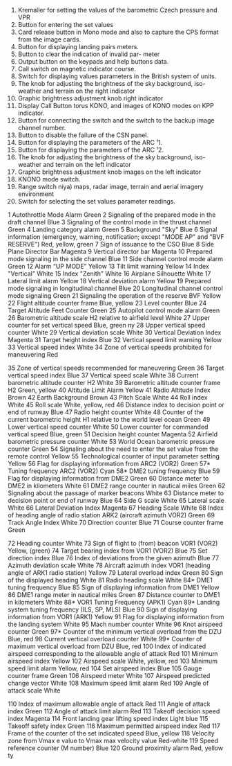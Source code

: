 1. Kremaller for setting the values of the barometric
Czech pressure and VPR
2. Button for entering the set values
3. Card release button in Mono mode
and also to capture the CPS format from the image
cards.
4. Button for displaying landing pairs
meters.
5. Button to clear the indication of invalid par-
meter
6. Output button on the keypads and help buttons
data.
7. Call switch on magnetic indicator
course.
8. Switch for displaying values
parameters in the British system of units.
9. The knob for adjusting the brightness of the sky background, iso-
weather and terrain
on the right indicator
10. Graphic brightness adjustment knob
right indicator
11. Display Call Button
torus KONO, and images of KONO modes on
KPP indicator.
12. Button for connecting the switch and the switch to the backup
image channel number.
13. Button to disable the failure of the CSN panel.
14. Button for displaying the parameters of the ARC
¹1.
15. Button for displaying the parameters of the ARC
¹2.
16. The knob for adjusting the brightness of the sky background, iso-
weather and terrain
on the left indicator
17. Graphic brightness adjustment knob
images on the left indicator
18. KNONO mode switch.
19. Range switch
niya) maps, radar image,
terrain and aerial imagery
environment
20. Switch for selecting the set values
parameter readings.








1 Autothrottle Mode Alarm Green
2 Signaling of the prepared mode in the draft channel Blue
3 Signaling of the control mode in the thrust channel Green
4 Landing category alarm Green
5 Background "Sky" Blue
6 Signal information (emergency, warning, notification; except
"MODE AP" and "BVF RESERVE")
Red, yellow, green
7 Sign of issuance to the CSO Blue
8 Side Plane Director Bar Magenta
9 Vertical director bar Magenta
10 Prepared mode signaling in the side channel Blue
11 Side channel control mode alarm Green
12 Alarm “UP MODE” Yellow
13 Tilt limit warning Yellow
14 Index "Vertical" White
15 Index "Zenith" White
16 Airplane Silhouette White
17 Lateral limit alarm Yellow
18 Vertical deviation alarm Yellow
19 Prepared mode signaling in longitudinal channel Blue
20 Longitudinal channel control mode signaling Green
21 Signaling the operation of the reserve BVF Yellow
22 Flight altitude counter frame Blue, yellow
23 Level counter Blue
24 Target Altitude Feet Counter Green
25 Autopilot control mode alarm Green
26 Barometric altitude scale H2 relative to airfield level White
27 Upper counter for set vertical speed Blue, green
ny
28 Upper vertical speed counter White
29 Vertical deviation scale White
30 Vertical Deviation Index Magenta
31 Target height index Blue
32 Vertical speed limit warning Yellow
33 Vertical speed index White
34 Zone of vertical speeds prohibited for maneuvering Red

35 Zone of vertical speeds recommended for maneuvering Green
36 Target vertical speed index Blue
37 Vertical speed scale White
38 Current barometric altitude counter H2 White
39 Barometric altitude counter frame H2 Green,
yellow
40 Altitude Limit Alarm Yellow
41 Radio Altitude Index Brown
42 Earth Background Brown
43 Pitch Scale White
44 Roll index White
45 Roll scale White, yellow,
red
46 Distance index to decision point or end of runway Blue
47 Radio height counter White
48 Counter of the current barometric height H1 relative to the world level
ocean
Green
49 Lower vertical speed counter White
50 Lower counter for commanded vertical speed Blue, green
51 Decision height counter Magenta
52 Airfield barometric pressure counter White
53 World Ocean barometric pressure counter Green
54 Signaling about the need to enter the set value from the remote control Yellow
55 Technological counter of input parameter setting Yellow
56 Flag for displaying information from ARC2 (VOR2) Green
57* Tuning frequency ARC2 (VOR2) Cyan
58* DME2 tuning frequency Blue
59 Flag for displaying information from DME2 Green
60 Distance meter to DME2 in kilometers White
61 DME2 range counter in nautical miles Green
62 Signaling about the passage of marker beacons White
63 Distance meter to decision point or end of runway Blue
64 Side G scale White
65 Lateral scale White
66 Lateral Deviation Index Magenta
67 Heading Scale White
68 Index of heading angle of radio station ARK2 (aircraft azimuth VOR2) Green
69 Track Angle Index White
70 Direction counter Blue
71 Course counter frame Green

72 Heading counter White
73 Sign of flight to (from) beacon VOR1 (VOR2) Yellow, (green)
74 Target bearing index from VOR1 (VOR2) Blue
75 Set direction index Blue
76 Index of deviations from the given azimuth Blue
77 Azimuth deviation scale White
78 Aircraft azimuth index VOR1 (heading angle of ARK1 radio station) Yellow
79 Lateral overload index Green
80 Sign of the displayed heading White
81 Radio heading scale White
84* DME1 tuning frequency Blue
85 Sign of displaying information from DME1 Yellow
86 DME1 range meter in nautical miles Green
87 Distance counter to DME1 in kilometers White
88* VOR1 Tuning Frequency (APK1) Cyan
89* Landing system tuning frequency (ILS, SP, MLS) Blue
90 Sign of displaying information from VOR1 (ARK1) Yellow
91 Flag for displaying information from the landing system White
95 Mach number counter White
96 Knot airspeed counter Green
97* Counter of the minimum vertical overload from the DZU Blue,
red
98 Current vertical overload counter White
99* Counter of maximum vertical overload from DZU Blue,
red
100 Index of indicated airspeed corresponding to the allowable angle of attack
Red
101 Minimum airspeed index Yellow
102 Airspeed scale White,
yellow,
red
103 Minimum speed limit alarm Yellow, red
104 Set airspeed index Blue
105 Gauge counter frame Green
106 Airspeed meter White
107 Airspeed predicted change vector White
108 Maximum speed limit alarm Red
109 Angle of attack scale White

110 Index of maximum allowable angle of attack Red
111 Angle of attack index Green
112 Angle of attack limit alarm Red
113 Takeoff decision speed index Magenta
114 Front landing gear lifting speed index Light blue
115 Takeoff safety index Green
116 Maximum permitted airspeed index Red
117 Frame of the counter of the set indicated speed Blue, yellow
118 Velocity zone from Vmax e value to Vmax max velocity value Red-white
119 Speed reference counter (M number) Blue
120 Ground proximity alarm Red, yellow
ty